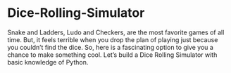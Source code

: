 # Dice-Rolling-Simulator
Snake and Ladders, Ludo and Checkers, are the most favorite games of all time. But, it feels terrible when you drop the plan of playing just because you couldn’t find the dice. So, here is a fascinating option to give you a chance to make something cool. Let’s build a Dice Rolling Simulator with basic knowledge of Python.
